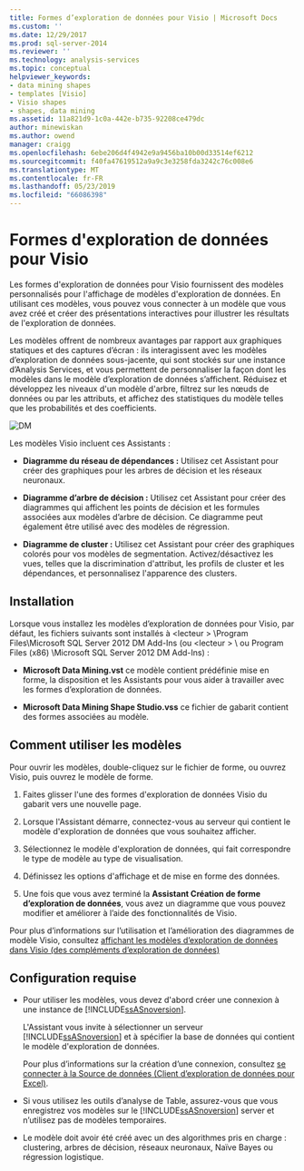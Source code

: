 ```yaml
---
title: Formes d’exploration de données pour Visio | Microsoft Docs
ms.custom: ''
ms.date: 12/29/2017
ms.prod: sql-server-2014
ms.reviewer: ''
ms.technology: analysis-services
ms.topic: conceptual
helpviewer_keywords:
- data mining shapes
- templates [Visio]
- Visio shapes
- shapes, data mining
ms.assetid: 11a821d9-1c0a-442e-b735-92208ce479dc
author: minewiskan
ms.author: owend
manager: craigg
ms.openlocfilehash: 6ebe206d4f4942e9a9456ba10b00d33514ef6212
ms.sourcegitcommit: f40fa47619512a9a9c3e3258fda3242c76c008e6
ms.translationtype: MT
ms.contentlocale: fr-FR
ms.lasthandoff: 05/23/2019
ms.locfileid: "66086398"
---
```

# <a name="data-mining-shapes-for-visio"></a>Formes d'exploration de données pour Visio
  Les formes d'exploration de données pour Visio fournissent des modèles personnalisés pour l'affichage de modèles d'exploration de données. En utilisant ces modèles, vous pouvez vous connecter à un modèle que vous avez créé et créer des présentations interactives pour illustrer les résultats de l'exploration de données.  
  
 Les modèles offrent de nombreux avantages par rapport aux graphiques statiques et des captures d’écran : ils interagissent avec les modèles d’exploration de données sous-jacente, qui sont stockés sur une instance d’Analysis Services, et vous permettent de personnaliser la façon dont les modèles dans le modèle d’exploration de données s’affichent. Réduisez et développez les niveaux d'un modèle d'arbre, filtrez sur les nœuds de données ou par les attributs, et affichez des statistiques du modèle telles que les probabilités et des coefficients.  
  
 ![DM](media/dm-stencil.gif "DM")  
  
 Les modèles Visio incluent ces Assistants :  
  
-   **Diagramme du réseau de dépendances :** Utilisez cet Assistant pour créer des graphiques pour les arbres de décision et les réseaux neuronaux.  
  
-   **Diagramme d’arbre de décision :** Utilisez cet Assistant pour créer des diagrammes qui affichent les points de décision et les formules associées aux modèles d’arbre de décision. Ce diagramme peut également être utilisé avec des modèles de régression.  
  
-   **Diagramme de cluster :** Utilisez cet Assistant pour créer des graphiques colorés pour vos modèles de segmentation. Activez/désactivez les vues, telles que la discrimination d'attribut, les profils de cluster et les dépendances, et personnalisez l'apparence des clusters.  
  
## <a name="installation"></a>Installation  
 Lorsque vous installez les modèles d’exploration de données pour Visio, par défaut, les fichiers suivants sont installés à \<lecteur > \Program Files\Microsoft SQL Server 2012 DM Add-Ins (ou \<lecteur > \ ou Program Files (x86) \Microsoft SQL Server 2012 DM Add-Ins) :  
  
-   **Microsoft Data Mining.vst** ce modèle contient prédéfinie mise en forme, la disposition et les Assistants pour vous aider à travailler avec les formes d’exploration de données.  
  
-   **Microsoft Data Mining Shape Studio.vss** ce fichier de gabarit contient des formes associées au modèle.  
  
## <a name="how-to-use-the-templates"></a>Comment utiliser les modèles  
 Pour ouvrir les modèles, double-cliquez sur le fichier de forme, ou ouvrez Visio, puis ouvrez le modèle de forme.  
  
1.  Faites glisser l'une des formes d'exploration de données Visio du gabarit vers une nouvelle page.  
  
2.  Lorsque l'Assistant démarre, connectez-vous au serveur qui contient le modèle d'exploration de données que vous souhaitez afficher.  
  
3.  Sélectionnez le modèle d'exploration de données, qui fait correspondre le type de modèle au type de visualisation.  
  
4.  Définissez les options d'affichage et de mise en forme des données.  
  
5.  Une fois que vous avez terminé la **Assistant Création de forme d’exploration de données**, vous avez un diagramme que vous pouvez modifier et améliorer à l’aide des fonctionnalités de Visio.  
  
 Pour plus d’informations sur l’utilisation et l’amélioration des diagrammes de modèle Visio, consultez [affichant les modèles d’exploration de données dans Visio &#40;des compléments d’exploration de données&#41;](viewing-data-mining-models-in-visio-data-mining-add-ins.md)  
  
## <a name="requirements"></a>Configuration requise  
  
-   Pour utiliser les modèles, vous devez d'abord créer une connexion à une instance de [!INCLUDE[ssASnoversion](../includes/ssasnoversion-md.md)].  
  
     L'Assistant vous invite à sélectionner un serveur [!INCLUDE[ssASnoversion](../includes/ssasnoversion-md.md)] et à spécifier la base de données qui contient le modèle d'exploration de données.  
  
     Pour plus d’informations sur la création d’une connexion, consultez [se connecter à la Source de données &#40;Client d’exploration de données pour Excel&#41;](connect-to-source-data-data-mining-client-for-excel.md).  
  
-   Si vous utilisez les outils d’analyse de Table, assurez-vous que vous enregistrez vos modèles sur le [!INCLUDE[ssASnoversion](../includes/ssasnoversion-md.md)] server et n’utilisez pas de modèles temporaires.  
  
-   Le modèle doit avoir été créé avec un des algorithmes pris en charge : clustering, arbres de décision, réseaux neuronaux, Naïve Bayes ou régression logistique.  
  
  
